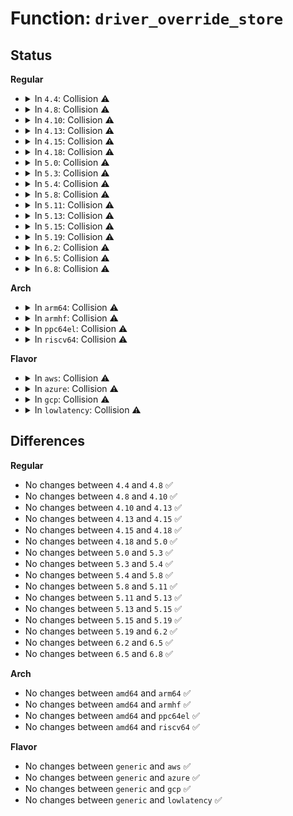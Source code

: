 # Function: <code>driver_override_store</code>

## Status
<b>Regular</b>
<ul>
<li>
<details>
<summary>In <code>4.4</code>: Collision ⚠️</summary>

```c
ssize_t driver_override_store(struct device *dev, struct device_attribute *attr, const char *buf, size_t count);
```

**Collision:** Static-Static Collision

**Inline:** No

**Transformation:** False

**Instances:**

```
In drivers/pci/pci-sysfs.c (ffffffff8143b240)
Location: drivers/pci/pci-sysfs.c:521
Inline: False
```
```
In drivers/base/platform.c (ffffffff8154e230)
Location: drivers/base/platform.c:830
Inline: False
```
**Symbols:**

```
ffffffff8143b240-ffffffff8143b2dd: driver_override_store (STB_LOCAL)
ffffffff8154e230-ffffffff8154e2cd: driver_override_store (STB_LOCAL)
```
</details>
</li>
<li>
<details>
<summary>In <code>4.8</code>: Collision ⚠️</summary>

```c
ssize_t driver_override_store(struct device *dev, struct device_attribute *attr, const char *buf, size_t count);
```

**Collision:** Static-Static Collision

**Inline:** No

**Transformation:** False

**Instances:**

```
In drivers/pci/pci-sysfs.c (ffffffff814870a0)
Location: drivers/pci/pci-sysfs.c:526
Inline: False
```
```
In drivers/base/platform.c (ffffffff815a0030)
Location: drivers/base/platform.c:850
Inline: False
```
**Symbols:**

```
ffffffff814870a0-ffffffff8148713d: driver_override_store (STB_LOCAL)
ffffffff815a0030-ffffffff815a00cd: driver_override_store (STB_LOCAL)
```
</details>
</li>
<li>
<details>
<summary>In <code>4.10</code>: Collision ⚠️</summary>

```c
ssize_t driver_override_store(struct device *dev, struct device_attribute *attr, const char *buf, size_t count);
```

**Collision:** Static-Static Collision

**Inline:** No

**Transformation:** False

**Instances:**

```
In drivers/pci/pci-sysfs.c (ffffffff814a8850)
Location: drivers/pci/pci-sysfs.c:527
Inline: False
```
```
In drivers/base/platform.c (ffffffff815ce670)
Location: drivers/base/platform.c:864
Inline: False
```
**Symbols:**

```
ffffffff814a8850-ffffffff814a88ed: driver_override_store (STB_LOCAL)
ffffffff815ce670-ffffffff815ce70d: driver_override_store (STB_LOCAL)
```
</details>
</li>
<li>
<details>
<summary>In <code>4.13</code>: Collision ⚠️</summary>

```c
ssize_t driver_override_store(struct device *dev, struct device_attribute *attr, const char *buf, size_t count);
```

**Collision:** Static-Static Collision

**Inline:** No

**Transformation:** False

**Instances:**

```
In drivers/pci/pci-sysfs.c (ffffffff814b34b0)
Location: drivers/pci/pci-sysfs.c:684
Inline: False
```
```
In drivers/base/platform.c (ffffffff815e2fe0)
Location: drivers/base/platform.c:864
Inline: False
```
**Symbols:**

```
ffffffff814b34b0-ffffffff814b354f: driver_override_store (STB_LOCAL)
ffffffff815e2fe0-ffffffff815e309a: driver_override_store (STB_LOCAL)
```
</details>
</li>
<li>
<details>
<summary>In <code>4.15</code>: Collision ⚠️</summary>

```c
ssize_t driver_override_store(struct device *dev, struct device_attribute *attr, const char *buf, size_t count);
```

**Collision:** Static-Static Collision

**Inline:** No

**Transformation:** False

**Instances:**

```
In drivers/pci/pci-sysfs.c (ffffffff814f2c50)
Location: drivers/pci/pci-sysfs.c:715
Inline: False
```
```
In drivers/base/platform.c (ffffffff8164a190)
Location: drivers/base/platform.c:864
Inline: False
```
**Symbols:**

```
ffffffff814f2c50-ffffffff814f2d0a: driver_override_store (STB_LOCAL)
ffffffff8164a190-ffffffff8164a24a: driver_override_store (STB_LOCAL)
```
</details>
</li>
<li>
<details>
<summary>In <code>4.18</code>: Collision ⚠️</summary>

```c
ssize_t driver_override_store(struct device *dev, struct device_attribute *attr, const char *buf, size_t count);
```

**Collision:** Static-Static Collision

**Inline:** No

**Transformation:** False

**Instances:**

```
In drivers/pci/pci-sysfs.c (ffffffff81522eb0)
Location: drivers/pci/pci-sysfs.c:701
Inline: False
```
```
In drivers/base/platform.c (ffffffff816855a0)
Location: drivers/base/platform.c:862
Inline: False
```
**Symbols:**

```
ffffffff81522eb0-ffffffff81522f6a: driver_override_store (STB_LOCAL)
ffffffff816855a0-ffffffff8168565a: driver_override_store (STB_LOCAL)
```
</details>
</li>
<li>
<details>
<summary>In <code>5.0</code>: Collision ⚠️</summary>

```c
ssize_t driver_override_store(struct device *dev, struct device_attribute *attr, const char *buf, size_t count);
```

**Collision:** Static-Static Collision

**Inline:** No

**Transformation:** False

**Instances:**

```
In drivers/pci/pci-sysfs.c (ffffffff81538d10)
Location: drivers/pci/pci-sysfs.c:700
Inline: False
```
```
In drivers/base/platform.c (ffffffff816a5210)
Location: drivers/base/platform.c:864
Inline: False
```
```
In drivers/spi/spi.c (ffffffff817525b0)
Location: drivers/spi/spi.c:70
Inline: False
```
**Symbols:**

```
ffffffff81538d10-ffffffff81538dca: driver_override_store (STB_LOCAL)
ffffffff816a5210-ffffffff816a52ca: driver_override_store (STB_LOCAL)
ffffffff817525b0-ffffffff8175267a: driver_override_store (STB_LOCAL)
```
</details>
</li>
<li>
<details>
<summary>In <code>5.3</code>: Collision ⚠️</summary>

```c
ssize_t driver_override_store(struct device *dev, struct device_attribute *attr, const char *buf, size_t count);
```

**Collision:** Static-Static Collision

**Inline:** No

**Transformation:** False

**Instances:**

```
In drivers/pci/pci-sysfs.c (ffffffff815686f0)
Location: drivers/pci/pci-sysfs.c:702
Inline: False
```
```
In drivers/base/platform.c (ffffffff816de1a0)
Location: drivers/base/platform.c:904
Inline: False
```
```
In drivers/spi/spi.c (ffffffff8178e0a0)
Location: drivers/spi/spi.c:73
Inline: False
```
**Symbols:**

```
ffffffff815686f0-ffffffff815687aa: driver_override_store (STB_LOCAL)
ffffffff816de1a0-ffffffff816de25a: driver_override_store (STB_LOCAL)
ffffffff8178e0a0-ffffffff8178e17c: driver_override_store (STB_LOCAL)
```
</details>
</li>
<li>
<details>
<summary>In <code>5.4</code>: Collision ⚠️</summary>

```c
ssize_t driver_override_store(struct device *dev, struct device_attribute *attr, const char *buf, size_t count);
```

**Collision:** Static-Static Collision

**Inline:** No

**Transformation:** False

**Instances:**

```
In drivers/pci/pci-sysfs.c (ffffffff81589930)
Location: drivers/pci/pci-sysfs.c:551
Inline: False
```
```
In drivers/base/platform.c (ffffffff81702360)
Location: drivers/base/platform.c:969
Inline: False
```
```
In drivers/spi/spi.c (ffffffff817b1cb0)
Location: drivers/spi/spi.c:73
Inline: False
```
**Symbols:**

```
ffffffff81589930-ffffffff815899ea: driver_override_store (STB_LOCAL)
ffffffff81702360-ffffffff8170241a: driver_override_store (STB_LOCAL)
ffffffff817b1cb0-ffffffff817b1d8c: driver_override_store (STB_LOCAL)
```
</details>
</li>
<li>
<details>
<summary>In <code>5.8</code>: Collision ⚠️</summary>

```c
ssize_t driver_override_store(struct device *dev, struct device_attribute *attr, const char *buf, size_t count);
```

**Collision:** Static-Static Collision

**Inline:** No

**Transformation:** False

**Instances:**

```
In drivers/pci/pci-sysfs.c (ffffffff81630830)
Location: drivers/pci/pci-sysfs.c:536
Inline: False
```
```
In drivers/base/platform.c (ffffffff817bc0a0)
Location: drivers/base/platform.c:1032
Inline: False
```
```
In drivers/spi/spi.c (ffffffff81877a40)
Location: drivers/spi/spi.c:73
Inline: False
```
**Symbols:**

```
ffffffff81630830-ffffffff816308ea: driver_override_store (STB_LOCAL)
ffffffff817bc0a0-ffffffff817bc15a: driver_override_store (STB_LOCAL)
ffffffff81877a40-ffffffff81877b1c: driver_override_store (STB_LOCAL)
```
</details>
</li>
<li>
<details>
<summary>In <code>5.11</code>: Collision ⚠️</summary>

```c
ssize_t driver_override_store(struct device *dev, struct device_attribute *attr, const char *buf, size_t count);
```

**Collision:** Static-Static Collision

**Inline:** No

**Transformation:** False

**Instances:**

```
In drivers/pci/pci-sysfs.c (ffffffff81655ed0)
Location: drivers/pci/pci-sysfs.c:545
Inline: False
```
```
In drivers/base/platform.c (ffffffff817d0cb0)
Location: drivers/base/platform.c:1305
Inline: False
```
```
In drivers/spi/spi.c (ffffffff81886350)
Location: drivers/spi/spi.c:73
Inline: False
```
**Symbols:**

```
ffffffff81655ed0-ffffffff81655f8a: driver_override_store (STB_LOCAL)
ffffffff817d0cb0-ffffffff817d0d6a: driver_override_store (STB_LOCAL)
ffffffff81886350-ffffffff8188642c: driver_override_store (STB_LOCAL)
```
</details>
</li>
<li>
<details>
<summary>In <code>5.13</code>: Collision ⚠️</summary>

```c
ssize_t driver_override_store(struct device *dev, struct device_attribute *attr, const char *buf, size_t count);
```

**Collision:** Static-Static Collision

**Inline:** No

**Transformation:** False

**Instances:**

```
In drivers/pci/pci-sysfs.c (ffffffff81638a30)
Location: drivers/pci/pci-sysfs.c:545
Inline: False
```
```
In drivers/base/platform.c (ffffffff817b46d0)
Location: drivers/base/platform.c:1304
Inline: False
```
```
In drivers/spi/spi.c (ffffffff81868bc0)
Location: drivers/spi/spi.c:69
Inline: False
```
**Symbols:**

```
ffffffff81638a30-ffffffff81638ae2: driver_override_store (STB_LOCAL)
ffffffff817b46d0-ffffffff817b4782: driver_override_store (STB_LOCAL)
ffffffff81868bc0-ffffffff81868c95: driver_override_store (STB_LOCAL)
```
</details>
</li>
<li>
<details>
<summary>In <code>5.15</code>: Collision ⚠️</summary>

```c
ssize_t driver_override_store(struct device *dev, struct device_attribute *attr, const char *buf, size_t count);
```

**Collision:** Static-Static Collision

**Inline:** No

**Transformation:** False

**Instances:**

```
In drivers/pci/pci-sysfs.c (ffffffff816a8d60)
Location: drivers/pci/pci-sysfs.c:545
Inline: False
```
```
In drivers/base/platform.c (ffffffff8183d810)
Location: drivers/base/platform.c:1268
Inline: False
```
```
In drivers/spi/spi.c (ffffffff818f86c0)
Location: drivers/spi/spi.c:69
Inline: False
```
**Symbols:**

```
ffffffff816a8d60-ffffffff816a8e12: driver_override_store (STB_LOCAL)
ffffffff8183d810-ffffffff8183d8c2: driver_override_store (STB_LOCAL)
ffffffff818f86c0-ffffffff818f8795: driver_override_store (STB_LOCAL)
```
</details>
</li>
<li>
<details>
<summary>In <code>5.19</code>: Collision ⚠️</summary>

```c
ssize_t driver_override_store(struct device *dev, struct device_attribute *attr, const char *buf, size_t count);
```

**Collision:** Static-Static Collision

**Inline:** No

**Transformation:** False

**Instances:**

```
In drivers/pci/pci-sysfs.c (ffffffff817cba70)
Location: drivers/pci/pci-sysfs.c:565
Inline: False
```
```
In drivers/base/platform.c (ffffffff81980530)
Location: drivers/base/platform.c:1277
Inline: False
```
```
In drivers/spi/spi.c (ffffffff81a49c00)
Location: drivers/spi/spi.c:69
Inline: False
```
**Symbols:**

```
ffffffff817cba70-ffffffff817cbaa7: driver_override_store (STB_LOCAL)
ffffffff81980530-ffffffff81980567: driver_override_store (STB_LOCAL)
ffffffff81a49c00-ffffffff81a49c37: driver_override_store (STB_LOCAL)
```
</details>
</li>
<li>
<details>
<summary>In <code>6.2</code>: Collision ⚠️</summary>

```c
ssize_t driver_override_store(struct device *dev, struct device_attribute *attr, const char *buf, size_t count);
```

**Collision:** Static-Static Collision

**Inline:** No

**Transformation:** False

**Instances:**

```
In drivers/pci/pci-sysfs.c (ffffffff818e9890)
Location: drivers/pci/pci-sysfs.c:566
Inline: False
```
```
In drivers/base/platform.c (ffffffff81aee020)
Location: drivers/base/platform.c:1277
Inline: False
```
```
In drivers/spi/spi.c (ffffffff81bd0050)
Location: drivers/spi/spi.c:71
Inline: False
```
**Symbols:**

```
ffffffff818e9890-ffffffff818e98c7: driver_override_store (STB_LOCAL)
ffffffff81aee020-ffffffff81aee057: driver_override_store (STB_LOCAL)
ffffffff81bd0050-ffffffff81bd0087: driver_override_store (STB_LOCAL)
```
</details>
</li>
<li>
<details>
<summary>In <code>6.5</code>: Collision ⚠️</summary>

```c
ssize_t driver_override_store(struct device *dev, struct device_attribute *attr, const char *buf, size_t count);
```

**Collision:** Static-Static Collision

**Inline:** No

**Transformation:** False

**Instances:**

```
In drivers/pci/pci-sysfs.c (ffffffff8192cea0)
Location: drivers/pci/pci-sysfs.c:566
Inline: False
```
```
In drivers/base/platform.c (ffffffff81b3c3b0)
Location: drivers/base/platform.c:1281
Inline: False
```
```
In drivers/spi/spi.c (ffffffff81c27cd0)
Location: drivers/spi/spi.c:71
Inline: False
```
**Symbols:**

```
ffffffff8192cea0-ffffffff8192ced7: driver_override_store (STB_LOCAL)
ffffffff81b3c3b0-ffffffff81b3c3e7: driver_override_store (STB_LOCAL)
ffffffff81c27cd0-ffffffff81c27d07: driver_override_store (STB_LOCAL)
```
</details>
</li>
<li>
<details>
<summary>In <code>6.8</code>: Collision ⚠️</summary>

```c
ssize_t driver_override_store(struct device *dev, struct device_attribute *attr, const char *buf, size_t count);
```

**Collision:** Static-Static Collision

**Inline:** No

**Transformation:** False

**Instances:**

```
In drivers/pci/pci-sysfs.c (ffffffff81975730)
Location: drivers/pci/pci-sysfs.c:562
Inline: False
```
```
In drivers/base/platform.c (ffffffff81b93f00)
Location: drivers/base/platform.c:1281
Inline: False
```
```
In drivers/spi/spi.c (ffffffff81cda2e0)
Location: drivers/spi/spi.c:71
Inline: False
```
**Symbols:**

```
ffffffff81975730-ffffffff81975767: driver_override_store (STB_LOCAL)
ffffffff81b93f00-ffffffff81b93f37: driver_override_store (STB_LOCAL)
ffffffff81cda2e0-ffffffff81cda317: driver_override_store (STB_LOCAL)
```
</details>
</li>
</ul>
<b>Arch</b>
<ul>
<li>
<details>
<summary>In <code>arm64</code>: Collision ⚠️</summary>

```c
ssize_t driver_override_store(struct device *dev, struct device_attribute *attr, const char *buf, size_t count);
```

**Collision:** Static-Static Collision

**Inline:** No

**Transformation:** False

**Instances:**

```
In drivers/pci/pci-sysfs.c (ffff8000106ee298)
Location: drivers/pci/pci-sysfs.c:551
Inline: False
```
```
In drivers/amba/bus.c (ffff8000107b8aa8)
Location: drivers/amba/bus.c:96
Inline: False
```
```
In drivers/base/platform.c (ffff8000108ed9f8)
Location: drivers/base/platform.c:969
Inline: False
```
```
In drivers/spi/spi.c (ffff8000109c20b8)
Location: drivers/spi/spi.c:73
Inline: False
```
**Symbols:**

```
ffff8000106ee298-ffff8000106ee358: driver_override_store (STB_LOCAL)
ffff8000107b8aa8-ffff8000107b8b64: driver_override_store (STB_LOCAL)
ffff8000108ed9f8-ffff8000108edab8: driver_override_store (STB_LOCAL)
ffff8000109c20b8-ffff8000109c217c: driver_override_store (STB_LOCAL)
```
</details>
</li>
<li>
<details>
<summary>In <code>armhf</code>: Collision ⚠️</summary>

```c
ssize_t driver_override_store(struct device *dev, struct device_attribute *attr, const char *buf, size_t count);
```

**Collision:** Static-Static Collision

**Inline:** No

**Transformation:** False

**Instances:**

```
In drivers/pci/pci-sysfs.c (c0889340)
Location: drivers/pci/pci-sysfs.c:551
Inline: False
```
```
In drivers/amba/bus.c (c08e4f28)
Location: drivers/amba/bus.c:96
Inline: False
```
```
In drivers/base/platform.c (c09db9bc)
Location: drivers/base/platform.c:969
Inline: False
```
```
In drivers/spi/spi.c (c0aaefb0)
Location: drivers/spi/spi.c:73
Inline: False
```
**Symbols:**

```
c0889340-c08893ec: driver_override_store (STB_LOCAL)
c08e4f28-c08e4fd4: driver_override_store (STB_LOCAL)
c09db9bc-c09dba68: driver_override_store (STB_LOCAL)
c0aaefb0-c0aaf064: driver_override_store (STB_LOCAL)
```
</details>
</li>
<li>
<details>
<summary>In <code>ppc64el</code>: Collision ⚠️</summary>

```c
ssize_t driver_override_store(struct device *dev, struct device_attribute *attr, const char *buf, size_t count);
```

**Collision:** Static-Static Collision

**Inline:** No

**Transformation:** False

**Instances:**

```
In drivers/pci/pci-sysfs.c (c00000000086a940)
Location: drivers/pci/pci-sysfs.c:551
Inline: False
```
```
In drivers/base/platform.c (c000000000985f30)
Location: drivers/base/platform.c:969
Inline: False
```
```
In drivers/spi/spi.c (c000000000a85810)
Location: drivers/spi/spi.c:73
Inline: False
```
**Symbols:**

```
c00000000086a940-c00000000086aa50: driver_override_store (STB_LOCAL)
c000000000985f30-c000000000986040: driver_override_store (STB_LOCAL)
c000000000a85810-c000000000a85930: driver_override_store (STB_LOCAL)
```
</details>
</li>
<li>
<details>
<summary>In <code>riscv64</code>: Collision ⚠️</summary>

```c
ssize_t driver_override_store(struct device *dev, struct device_attribute *attr, const char *buf, size_t count);
```

**Collision:** Static-Static Collision

**Inline:** No

**Transformation:** False

**Instances:**

```
In drivers/pci/pci-sysfs.c (ffffffe0004c2b46)
Location: drivers/pci/pci-sysfs.c:551
Inline: False
```
```
In drivers/base/platform.c (ffffffe000580c90)
Location: drivers/base/platform.c:969
Inline: False
```
```
In drivers/spi/spi.c (ffffffe000615c74)
Location: drivers/spi/spi.c:73
Inline: False
```
**Symbols:**

```
ffffffe0004c2b46-ffffffe0004c2bf6: driver_override_store (STB_LOCAL)
ffffffe000580c90-ffffffe000580d3c: driver_override_store (STB_LOCAL)
ffffffe000615c74-ffffffe000615d28: driver_override_store (STB_LOCAL)
```
</details>
</li>
</ul>
<b>Flavor</b>
<ul>
<li>
<details>
<summary>In <code>aws</code>: Collision ⚠️</summary>

```c
ssize_t driver_override_store(struct device *dev, struct device_attribute *attr, const char *buf, size_t count);
```

**Collision:** Static-Static Collision

**Inline:** No

**Transformation:** False

**Instances:**

```
In drivers/pci/pci-sysfs.c (ffffffff8157d7c0)
Location: drivers/pci/pci-sysfs.c:551
Inline: False
```
```
In drivers/base/platform.c (ffffffff816c7ab0)
Location: drivers/base/platform.c:969
Inline: False
```
```
In drivers/spi/spi.c (ffffffff81776790)
Location: drivers/spi/spi.c:73
Inline: False
```
**Symbols:**

```
ffffffff8157d7c0-ffffffff8157d87a: driver_override_store (STB_LOCAL)
ffffffff816c7ab0-ffffffff816c7b6a: driver_override_store (STB_LOCAL)
ffffffff81776790-ffffffff8177686c: driver_override_store (STB_LOCAL)
```
</details>
</li>
<li>
<details>
<summary>In <code>azure</code>: Collision ⚠️</summary>

```c
ssize_t driver_override_store(struct device *dev, struct device_attribute *attr, const char *buf, size_t count);
```

**Collision:** Static-Static Collision

**Inline:** No

**Transformation:** False

**Instances:**

```
In drivers/pci/pci-sysfs.c (ffffffff8156c590)
Location: drivers/pci/pci-sysfs.c:551
Inline: False
```
```
In drivers/base/platform.c (ffffffff816a2db0)
Location: drivers/base/platform.c:969
Inline: False
```
```
In drivers/spi/spi.c (ffffffff81756540)
Location: drivers/spi/spi.c:73
Inline: False
```
```
In drivers/hv/vmbus_drv.c (ffffffff8184d810)
Location: drivers/hv/vmbus_drv.c:542
Inline: False
```
**Symbols:**

```
ffffffff8156c590-ffffffff8156c64a: driver_override_store (STB_LOCAL)
ffffffff816a2db0-ffffffff816a2e6a: driver_override_store (STB_LOCAL)
ffffffff81756540-ffffffff8175661c: driver_override_store (STB_LOCAL)
ffffffff8184d810-ffffffff8184d8ca: driver_override_store (STB_LOCAL)
```
</details>
</li>
<li>
<details>
<summary>In <code>gcp</code>: Collision ⚠️</summary>

```c
ssize_t driver_override_store(struct device *dev, struct device_attribute *attr, const char *buf, size_t count);
```

**Collision:** Static-Static Collision

**Inline:** No

**Transformation:** False

**Instances:**

```
In drivers/pci/pci-sysfs.c (ffffffff8157d680)
Location: drivers/pci/pci-sysfs.c:551
Inline: False
```
```
In drivers/base/platform.c (ffffffff816f6020)
Location: drivers/base/platform.c:969
Inline: False
```
```
In drivers/spi/spi.c (ffffffff817a6b30)
Location: drivers/spi/spi.c:73
Inline: False
```
**Symbols:**

```
ffffffff8157d680-ffffffff8157d73a: driver_override_store (STB_LOCAL)
ffffffff816f6020-ffffffff816f60da: driver_override_store (STB_LOCAL)
ffffffff817a6b30-ffffffff817a6c0c: driver_override_store (STB_LOCAL)
```
</details>
</li>
<li>
<details>
<summary>In <code>lowlatency</code>: Collision ⚠️</summary>

```c
ssize_t driver_override_store(struct device *dev, struct device_attribute *attr, const char *buf, size_t count);
```

**Collision:** Static-Static Collision

**Inline:** No

**Transformation:** False

**Instances:**

```
In drivers/pci/pci-sysfs.c (ffffffff81597b30)
Location: drivers/pci/pci-sysfs.c:551
Inline: False
```
```
In drivers/base/platform.c (ffffffff817108b0)
Location: drivers/base/platform.c:969
Inline: False
```
```
In drivers/spi/spi.c (ffffffff817c09b0)
Location: drivers/spi/spi.c:73
Inline: False
```
**Symbols:**

```
ffffffff81597b30-ffffffff81597bea: driver_override_store (STB_LOCAL)
ffffffff817108b0-ffffffff8171096a: driver_override_store (STB_LOCAL)
ffffffff817c09b0-ffffffff817c0a8c: driver_override_store (STB_LOCAL)
```
</details>
</li>
</ul>

## Differences
<b>Regular</b>
<ul>
<li>
No changes between <code>4.4</code> and <code>4.8</code> ✅
</li>
<li>
No changes between <code>4.8</code> and <code>4.10</code> ✅
</li>
<li>
No changes between <code>4.10</code> and <code>4.13</code> ✅
</li>
<li>
No changes between <code>4.13</code> and <code>4.15</code> ✅
</li>
<li>
No changes between <code>4.15</code> and <code>4.18</code> ✅
</li>
<li>
No changes between <code>4.18</code> and <code>5.0</code> ✅
</li>
<li>
No changes between <code>5.0</code> and <code>5.3</code> ✅
</li>
<li>
No changes between <code>5.3</code> and <code>5.4</code> ✅
</li>
<li>
No changes between <code>5.4</code> and <code>5.8</code> ✅
</li>
<li>
No changes between <code>5.8</code> and <code>5.11</code> ✅
</li>
<li>
No changes between <code>5.11</code> and <code>5.13</code> ✅
</li>
<li>
No changes between <code>5.13</code> and <code>5.15</code> ✅
</li>
<li>
No changes between <code>5.15</code> and <code>5.19</code> ✅
</li>
<li>
No changes between <code>5.19</code> and <code>6.2</code> ✅
</li>
<li>
No changes between <code>6.2</code> and <code>6.5</code> ✅
</li>
<li>
No changes between <code>6.5</code> and <code>6.8</code> ✅
</li>
</ul>
<b>Arch</b>
<ul>
<li>
No changes between <code>amd64</code> and <code>arm64</code> ✅
</li>
<li>
No changes between <code>amd64</code> and <code>armhf</code> ✅
</li>
<li>
No changes between <code>amd64</code> and <code>ppc64el</code> ✅
</li>
<li>
No changes between <code>amd64</code> and <code>riscv64</code> ✅
</li>
</ul>
<b>Flavor</b>
<ul>
<li>
No changes between <code>generic</code> and <code>aws</code> ✅
</li>
<li>
No changes between <code>generic</code> and <code>azure</code> ✅
</li>
<li>
No changes between <code>generic</code> and <code>gcp</code> ✅
</li>
<li>
No changes between <code>generic</code> and <code>lowlatency</code> ✅
</li>
</ul>
